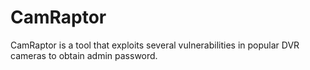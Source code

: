 # CamRaptor
CamRaptor is a tool that exploits several vulnerabilities in popular DVR cameras to obtain admin password.
